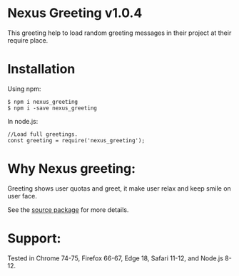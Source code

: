 ﻿# Nexus Greeting v1.0.4

This greeting help to load random greeting messages in their project at their require place.

# Installation

Using npm:
```
$ npm i nexus_greeting
$ npm i -save nexus_greeting
```

In node.js:
```
//Load full greetings.
const greeting = require('nexus_greeting');
```

# Why Nexus greeting:

Greeting shows user quotas and greet, it make user relax and keep smile on user face.


See the [source package](https://github.com/nexusyard/test_package) for more details.


# Support:

Tested in Chrome 74-75, Firefox 66-67, Edge 18, Safari 11-12, and Node.js 8-12.
